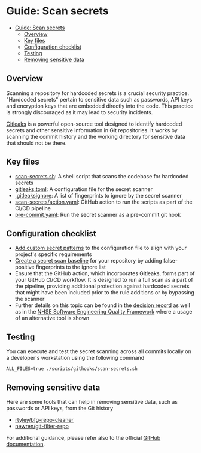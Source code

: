 # Guide: Scan secrets

- [Guide: Scan secrets](#guide-scan-secrets)
  - [Overview](#overview)
  - [Key files](#key-files)
  - [Configuration checklist](#configuration-checklist)
  - [Testing](#testing)
  - [Removing sensitive data](#removing-sensitive-data)

## Overview

Scanning a repository for hardcoded secrets is a crucial security practice. "Hardcoded secrets" pertain to sensitive data such as passwords, API keys and encryption keys that are embedded directly into the code. This practice is strongly discouraged as it may lead to security incidents.

[Gitleaks](https://github.com/gitleaks/gitleaks) is a powerful open-source tool designed to identify hardcoded secrets and other sensitive information in Git repositories. It works by scanning the commit history and the working directory for sensitive data that should not be there.

## Key files

- [scan-secrets.sh](../../scripts/githooks/scan-secrets.sh): A shell script that scans the codebase for hardcoded secrets
- [gitleaks.toml](../../scripts/config/gitleaks.toml): A configuration file for the secret scanner
- [.gitleaksignore](../../.gitleaksignore): A list of fingerprints to ignore by the secret scanner
- [scan-secrets/action.yaml](../../.github/actions/scan-secrets/action.yaml): GitHub action to run the scripts as part of the CI/CD pipeline
- [pre-commit.yaml](../../scripts/config/pre-commit.yaml): Run the secret scanner as a pre-commit git hook

## Configuration checklist

- [Add custom secret patterns](../../scripts/config/gitleaks.toml) to the configuration file to align with your project's specific requirements
- [Create a secret scan baseline](https://github.com/gitleaks/gitleaks/blob/master/README.md#gitleaksignore) for your repository by adding false-positive fingerprints to the ignore list
- Ensure that the GitHub action, which incorporates Gitleaks, forms part of your GitHub CI/CD workflow. It is designed to run a full scan as a part of the pipeline, providing additional protection against hardcoded secrets that might have been included prior to the rule additions or by bypassing the scanner
- Further details on this topic can be found in the [decision record](https://github.com/nhs-england-tools/repository-template/blob/main/docs/adr/ADR-002_Scan_repository_for_hardcoded_secrets.md) as well as in the [NHSE Software Engineering Quality Framework](https://github.com/NHSDigital/software-engineering-quality-framework/tree/main/tools/nhsd-git-secrets) where a usage of an alternative tool is shown

## Testing

You can execute and test the secret scanning across all commits locally on a developer's workstation using the following command

```shell
ALL_FILES=true ./scripts/githooks/scan-secrets.sh
```

## Removing sensitive data

Here are some tools that can help in removing sensitive data, such as passwords or API keys, from the Git history

- [rtyley/bfg-repo-cleaner](https://github.com/rtyley/bfg-repo-cleaner)
- [newren/git-filter-repo](https://github.com/newren/git-filter-repo)

For additional guidance, please refer also to the official [GitHub documentation](https://docs.github.com/en/authentication/keeping-your-account-and-data-secure/removing-sensitive-data-from-a-repository).
